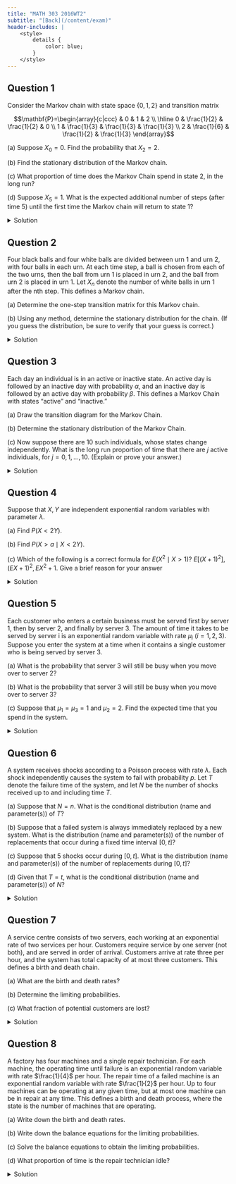 ```yaml
---
title: "MATH 303 2016WT2"
subtitle: "[Back](/content/exam)"
header-includes: |
    <style>
        details {
            color: blue;
        }
    </style>
---
```


## Question 1

Consider the Markov chain with state space $\{0, 1, 2\}$ and transition matrix

$$\mathbf{P}=\begin{array}{c|ccc}
    & 0 & 1 & 2 \\
    \hline
    0 & \frac{1}{2} & \frac{1}{2} & 0 \\
    1 & \frac{1}{3} & \frac{1}{3} & \frac{1}{3} \\
    2 & \frac{1}{6} & \frac{1}{2} & \frac{1}{3}
\end{array}$$

(a) Suppose $X_0 = 0$. Find the probability that $X_2 = 2$.

(b) Find the stationary distribution of the Markov chain.

(c) What proportion of time does the Markov Chain spend in state 2, in the long run?

(d) Suppose $X_5 = 1$. What is the expected additional number of steps (after time 5) until the first time the Markov chain will return to state $1$?

<details>
<summary>Solution</summary>
(a) The only walk from 0 to 2 of length 2 is $0\to 1\to 2$, so
\begin{align}
    p_{02}^{(2)} = p_{01}p_{12} = \frac{1}{2}\cdot \frac{1}{2} = \frac{1}{4}
\end{align}

(b) We can observe that the detailed balance equations does not hold for this transition matrix
since $p_{02} = 0$ and $p_{20} > 0$ implies that the only solution to detailed balance
is the zero-vector, which is not a distribution. Thus, we solve $\pi p = \pi$, $\sum_k \pi_k = 1$.
\begin{align}
    \pi_0 &= \frac{1}{2}\pi_0 + \frac{1}{3}\pi_1 + \frac{1}{6}\pi_2 \\
    \pi_1 &= \frac{1}{2}\pi_0 + \frac{1}{3}\pi_1 + \frac{1}{2}\pi_2 \\
    \pi_2 &= \frac{1}{3}\pi_1 + \frac{1}{3}\pi_2 \\
    \pi_0 + \pi_1 + \pi_2 = 1
\end{align}
the unique solution is $\pi = (\frac{5}{7}, \frac{3}{7}, \frac{3}{14})$

(c) The chain is irreducible and finite.
by the [big theorem](/content/math303/stationary_distribution.html#the-big-theorem),
the proportion of time spent in state 2 is $\pi_2 = \frac{3}{14}$

(d) Once again, by the big theorem, the expected time of returning to 1 is $1/\pi_1 = \frac{7}{3}$.
</details>

## Question 2

Four black balls and four white balls are divided between urn 1 and urn 2,
with four balls in each urn. At each time step, a ball is chosen from each of the two urns,
then the ball from urn 1 is placed in urn 2, and the ball from urn 2 is placed in urn 1.
Let $X_n$ denote the number of white balls in urn 1 after the nth step. This defines a Markov chain.

(a) Determine the one-step transition matrix for this Markov chain.

(b) Using any method, determine the stationary distribution for the chain. (If you guess the
distribution, be sure to verify that your guess is correct.)

<details>
<summary>Solution</summary>
(a) $$P = \begin{bmatrix}
    0 & 1 & 0 & 0 & 0 \\
    \frac{1}{16} & \frac{3}{8} & \frac{9}{16} & 0 & 0 \\
    0 & \frac{1}{4} & \frac{1}{2} & \frac{1}{4} & 0 \\
    0 & 0 & \frac{9}{16} & \frac{3}{8} & \frac{1}{16} \\
    0 & 0 & 0 & 1 & 0
\end{bmatrix}$$

(b) We use the detailed balance equations.
\begin{align}
    \pi_0 &= \frac{1}{16}\pi_1 & \frac{9}{16}\pi_1 &= \frac{1}{4}\pi_2 & \frac{1}{4}\pi_2 &= \frac{9}{16}\pi_3 & \frac{1}{16}\pi_3 &= \pi_4
    \end{align}
    \begin{align}
    \sum_{k=0}^{4} \pi_k = \left( 1 + 16 + 36 + 16  + 1 \right)\pi_0 = 70\pi_0 = 1
\end{align}
\begin{align}
    \pi_0 &= \pi_4 = \frac{1}{70} & \pi_1 &= \pi_3 = \frac{8}{35} & \pi_2 &= \frac{18}{35}
\end{align}
</details>

## Question 3

Each day an individual is in an active or inactive state.
An active day is followed by an inactive day with probability $\alpha$,
and an inactive day is followed by an active day with probability $\beta$.
This defines a Markov Chain with states “active” and “inactive.”

(a) Draw the transition diagram for the Markov Chain.

(b) Determine the stationary distribution of the Markov Chain.


(c) Now suppose there are 10 such individuals, whose states change independently.
What is the long run proportion of time that there are $j$ active individuals,
for $j = 0,1,\ldots,10$. (Explain or prove your answer.)

<details>
<summary>Solution</summary>
(a) Denote $0 :=$ inactive and $1 :=$ active.

![MATH 303 2016WT2 Q3a](/assets/math303_2016WT2_q3a.svg)

(b) We use the detailed balance equations.
\begin{align}
    \beta\pi_0 &= \alpha\pi_1 \\
    \beta\pi_0 &= \alpha (1 - \pi_0) \\
    \pi_0 &= \frac{\alpha}{\alpha + \beta},\quad \pi_1 = \frac{\beta}{\alpha + \beta}
\end{align}

(c) In the long run, the fraction of time an individual is active is $\pi_1$,
so the proportion of time that $j$ individuals are active out of 10 is
\begin{align}
    P(\mbox{Bin}(10, \pi_1) = j) = \binom{10}{j}\left( \frac{\alpha}{\alpha + \beta} \right)^{j}\left( \frac{\beta}{\alpha + \beta} \right)^{10 - j}
\end{align}
</details>

## Question 4

Suppose that $X, Y$ are independent exponential random variables with parameter $\lambda$.

(a) Find $P(X < 2Y)$.

(b) Find $P(X > a \mid X < 2Y)$.

(c) Which of the following is a correct formula for $E(X^2\mid X > 1)$? $E[(X + 1)^2], (EX + 1)^2, EX^2 + 1$.
Give a brief reason for your answer

<details>
<summary>Solution</summary>
(a) We compute $P(X < 2Y)$ directly.

\begin{align}
    P(X < 2Y) &= \int_{0}^{\infty}\int_{0}^{2y} \lambda^2 e^{-\lambda x}e^{-\lambda y} dxdy \\
    &= \int_{0}^{\infty} \lambda (1 - e^{-2\lambda y})e^{-\lambda y} dy \\
    &= 1 - \frac{1}{3} \\
    &= \frac{2}{3}
\end{align}

(b) We compute $P(X > a \mid X < 2Y)$ directly.

\begin{align}
    P(X > a \mid X < 2Y) &= \frac{P(a < X < 2Y)}{P(X < 2Y)} \\
    P(a < X < 2Y) &= \int_{a}^{\infty}\int_{a}^{2y} \lambda^2 e^{-\lambda x}e^{-\lambda y} dxdy \\
    &= \int_{a}^{\infty} \lambda (e^{-\lambda a} - e^{-2\lambda y})e^{-\lambda y} dy \\
    &= e^{-2\lambda a} - \frac{1}{3}e^{-2\lambda a} \\
    &= \frac{2}{3}e^{-2\lambda a} \\
    P(X > a\mid X < 2Y) &= e^{-2\lambda a} = P(\mbox{Exp}(2\lambda) > a)
\end{align}

This implies that $(X\mid X < 2Y)\sim \mbox{Exp}(2\lambda)$.

(c) $E[X^2 \mid X > 1] = E[(1 + (X - 1))^2 \mid X > 1]$.
By memorylessness, $((X - 1)^2\mid X > 1) \sim \mbox{Exp}(\lambda)$.
Thus, $E[X^2 \mid X > 1] = E[(X + 1)^2]$.
</details>

## Question 5

Each customer who enters a certain business must be served first by server 1,
then by server 2, and finally by server 3.
The amount of time it takes to be served by server i is an exponential random variable with rate $\mu_i$ ($i = 1,2,3$).
Suppose you enter the system at a time when it contains a single customer who is being served by server 3.

(a) What is the probability that server 3 will still be busy when you move over to server 2?

(b) What is the probability that server 3 will still be busy when you move over to server 3?

(c) Suppose that $\mu_1 = \mu_3 = 1$ and $\mu_2 = 2$. Find the expected time that you spend in the system.

<details>
<summary>Solution</summary>
(a) $P(T_1 < T_3) = \frac{\mu_1}{\mu_1 + \mu_3}$

(b) $P(T_1 + T_2 < T_3) = \frac{\mu_1}{\mu_1 + \mu_3}\cdot \frac{\mu_2}{\mu_2 + \mu_3}$

(c) We can observe that the max of 2 values is the sum of the values minus the min of the values.

\begin{align}
E[\max(T_1 + T_2 + T_3, T_3')] &= E[T_1 + T_2 + T_3] + E[T_3'] - E[\min(T_1 + T_2 + T_3, T_3')] \\
&= \frac{1}{\mu_1 + \mu_2 + \mu_3} + \frac{1}{\mu_3} - \frac{1}{\mu_1 + \mu_2 + 2\mu_3} \\
&= \frac{1}{4} + 1 - \frac{1}{5} \\
&= \frac{21}{20}
\end{align}
</details>

## Question 6

A system receives shocks according to a Poisson process with rate $\lambda$. Each shock
independently causes the system to fail with probability $p$. Let $T$ denote the failure time of
the system, and let $N$ be the number of shocks received up to and including time $T$.

(a) Suppose that $N = n$. What is the conditional distribution (name and parameter(s)) of $T$?

(b) Suppose that a failed system is always immediately replaced by a new system. What is
the distribution (name and parameter(s)) of the number of replacements that occur
during a fixed time interval $[0, t]$?

(c) Suppose that 5 shocks occur during $[0, t]$. What is the distribution (name and
parameter(s)) of the number of replacements during $[0, t]$?

(d) Given that $T = t$, what is the conditional distribution (name and parameter(s)) of $N$?

<details>
<summary>Solution</summary>
(a) Given the number of shocks $n$, the failure time is simply the time it takes to receive $n$ shocks,
which is $T_1 + T_2 + \cdots + T_n \sim \mbox{Gamma}(n, \lambda)$.

(b) The number of replacements is the number of fatal shocks received by time $t$
is $N_1(t) \sim \mbox{Poisson}(\lambda p t)$.

(c) $\mbox{Bin}(5, p)$

(d) There is only 1 fatal shock at time $t$ and all shocks before $t$ are nonfatal, so
$(N\mid T = t) \sim \mbox{Poisson}(\lambda (1-p)t) + 1$.
</details>

## Question 7

A service centre consists of two servers, each working at an exponential rate of two services per hour.
Customers require service by one server (not both), and are served in order of arrival.
Customers arrive at rate three per hour, and the system has total capacity of at most three customers.
This defines a birth and death chain.

(a) What are the birth and death rates?

(b) Determine the limiting probabilities.

(c) What fraction of potential customers are lost?

<details>
<summary>Solution</summary>
(a) The birth rate is $\lambda_i = 3$ for $i = 0,1,2$ and
the death rate is $\mu_1 = 2$ and $\mu_i = 4$ for $i = 2, 3$.

(b) We can use the results from a [previous note](/content/math303/bd_process.html) to find

\begin{align}
    P_1 &= \frac{3}{2}P_0 \\
    P_2 &= \frac{3}{4}\frac{3}{2}P_0 \\
    P_3 &= \frac{3}{4}\frac{3}{4}\frac{3}{2}P_0
\end{align}

\begin{align}
    P_0 &= \frac{4}{61} & P_1 &= \frac{12}{61} & P_2 &= \frac{18}{61} & P_3 &= \frac{27}{61}
\end{align}

(c) The fraction of potential customers lost is $P_3\cdot \frac{3}{3 + 2} = \frac{81}{305}$.
</details>

## Question 8

A factory has four machines and a single repair technician. For each machine, the operating
time until failure is an exponential random variable with rate $\frac{1}{4}$ per hour.
The repair time of a failed machine is an exponential random variable with rate $\frac{1}{2}$ per hour.
Up to four machines can be operating at any given time, but at most one machine can be in repair at any time.
This defines a birth and death process, where the state is the number of machines that are operating.

(a) Write down the birth and death rates.

(b) Write down the balance equations for the limiting probabilities.

(c) Solve the balance equations to obtain the limiting probabilities.

(d) What proportion of time is the repair technician idle?

<details>
<summary>Solution</summary>
(a) The birth rate is $\lambda_i = \frac{1}{2}$ for $i = 0,1,2,3$ and
the death rate is $\mu_i = \frac{1}{4}i$ for $i = 1,2,3,4$.

(b) The balance equations are

\begin{align}
    \frac{1}{2}P_0 &= \frac{1}{4}P_1 \\
    \frac{3}{4}P_1 &= \frac{1}{2}P_0 + \frac{1}{2}P_2 \\
    P_2 &= \frac{1}{2}P_1 + \frac{3}{4}P_3 \\
    \frac{5}{4}P_3 &= \frac{1}{2}P_2 + P_4 \\
    \frac{3}{2}P_4 &= \frac{1}{2}P_3
\end{align}

(c) We can solve the equations to obtain

\begin{align}
P_0 &= \frac{3}{19} & P_1 &= \frac{6}{19} & P_2 &= \frac{6}{19} \\
P_3 &= \frac{4}{19} & P_4 &= \frac{4}{19}. &&
\end{align}

(d) $\displaystyle \pi_0 = \frac{3}{19}$.
</details>
